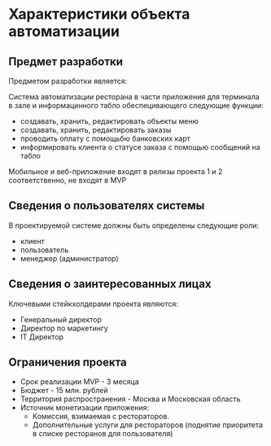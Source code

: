 
# Характеристики объекта автоматизации

## Предмет разработки

Предметом разработки является: 

Система автоматизации ресторана в части приложения для терминала в зале и информацинного табло обеспецивающего следующие функции:

- создавать, хранить, редактировать объекты меню
- создавать, хранить, редактировать заказы
- проводить оплату с помощьбю банковских карт
- информировать клиента о статусе заказа с помощью сообщений на табло

Мобильное и веб-приложение входят в релизы проекта 1 и 2 соответственно, не входят в MVP 

## Сведения о пользователях системы

В проектируемой системе должны быть определены следующие роли:

- клиент
- пользователь
- менеджер (администратор)

## Сведения о заинтересованных лицах

Ключевыми стейкхолдерами проекта являются:

- Генеральный директор
- Директор по маркетингу
- IT Директор

## Ограничения проекта

- Срок реализации MVP - 3 месяца
- Бюджет - 15 млн. рублей
- Территория распространения - Москва и Московская область
- Источник монетизации приложения:
    - Комиссия, взимаемая с рестораторов.
    - Дополнительные услуги для рестораторов (поднятие приоритета в списке ресторанов для пользователя)
